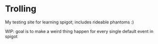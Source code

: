 # Trolling
My testing site for learning spigot; includes rideable phantoms :)

WIP: goal is to make a weird thing happen for every single default event in spigot